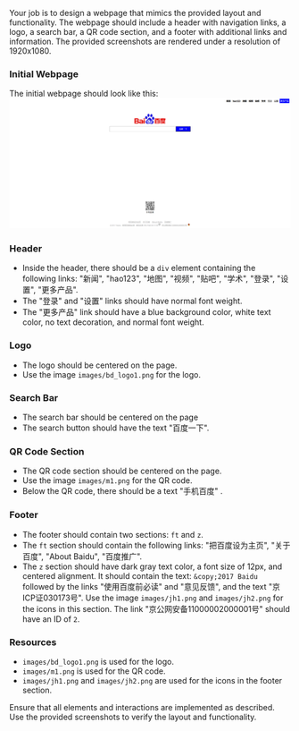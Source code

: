
Your job is to design a webpage that mimics the provided layout and functionality. The webpage should include a header with navigation links, a logo, a search bar, a QR code section, and a footer with additional links and information. The provided screenshots are rendered under a resolution of 1920x1080.

### Initial Webpage
The initial webpage should look like this:
![initial webpage](./_images/origin.png)

### Header
- Inside the header, there should be a `div` element containing the following links: "新闻", "hao123", "地图", "视频", "贴吧", "学术", "登录", "设置", "更多产品".
- The "登录" and "设置" links should have normal font weight.
- The "更多产品" link should have a blue background color, white text color, no text decoration, and normal font weight.

### Logo
- The logo should be centered on the page.
- Use the image `images/bd_logo1.png` for the logo.

### Search Bar
- The search bar should be centered on the page
- The search button should have the text "百度一下".

### QR Code Section
- The QR code section should be centered on the page.
- Use the image `images/m1.png` for the QR code.
- Below the QR code, there should be a text "手机百度" .

### Footer
- The footer should contain two sections: `ft` and `z`.
- The `ft` section should contain the following links: "把百度设为主页", "关于百度", "About Baidu", "百度推广".
- The `z` section should have dark gray text color, a font size of 12px, and centered alignment. It should contain the text: `&copy;2017 Baidu` followed by the links "使用百度前必读" and "意见反馈", and the text "京ICP证030173号". Use the image `images/jh1.png` and `images/jh2.png` for the icons in this section. The link "京公网安备11000002000001号" should have an ID of `2`.



### Resources
- `images/bd_logo1.png` is used for the logo.
- `images/m1.png` is used for the QR code.
- `images/jh1.png` and `images/jh2.png` are used for the icons in the footer section.

Ensure that all elements and interactions are implemented as described. Use the provided screenshots to verify the layout and functionality.
